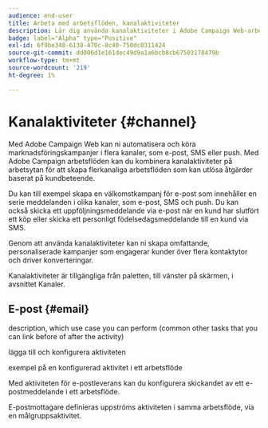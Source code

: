 ```yaml
---
audience: end-user
title: Arbeta med arbetsflöden, kanalaktiviteter
description: Lär dig använda kanalaktiviteter i Adobe Campaign Web-arbetsflöden
badge: label="Alpha" type="Positive"
exl-id: 6f9be348-6138-470c-8c40-750dc0311424
source-git-commit: dd006d1e161dec49d9a1a6bcb8cb67503178479b
workflow-type: tm+mt
source-wordcount: '219'
ht-degree: 1%

---
```


# Kanalaktiviteter {#channel}

Med Adobe Campaign Web kan ni automatisera och köra marknadsföringskampanjer i flera kanaler, som e-post, SMS eller push. Med Adobe Campaign arbetsflöden kan du kombinera kanalaktiviteter på arbetsytan för att skapa flerkanaliga arbetsflöden som kan utlösa åtgärder baserat på kundbeteende.

Du kan till exempel skapa en välkomstkampanj för e-post som innehåller en serie meddelanden i olika kanaler, som e-post, SMS och push. Du kan också skicka ett uppföljningsmeddelande via e-post när en kund har slutfört ett köp eller skicka ett personligt födelsedagsmeddelande till en kund via SMS.

Genom att använda kanalaktiviteter kan ni skapa omfattande, personaliserade kampanjer som engagerar kunder över flera kontaktytor och driver konverteringar.

Kanalaktiviteter är tillgängliga från paletten, till vänster på skärmen, i avsnittet Kanaler.

## E-post {#email}

description, which use case you can perform (common other tasks that you can link before of after the activity)

lägga till och konfigurera aktiviteten

exempel på en konfigurerad aktivitet i ett arbetsflöde


Med aktiviteten för e-postleverans kan du konfigurera skickandet av ett e-postmeddelande i ett arbetsflöde.

<!-- Scheduled emails available?

This can be a single send email and sent just once, or it can be a recurring email.
* Single send emails are standard emails, sent once.
* Recurring emails allow you to send the same email multiple times to different targets over a defined period. You can aggregate the deliveries per period in order to get reports that correspond to your needs.

When linked to a scheduler, you can define recurring emails.-->

E-postmottagare definieras uppströms aktiviteten i samma arbetsflöde, via en målgruppsaktivitet.

<!--The message preparation is triggered according to the workflow execution parameters. From the message dashboard, you can select whether to request or not a manual confirmation to send the message (required by default). You can start the workflow manually or place a scheduler activity in the workflow to automate execution.-->